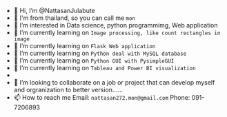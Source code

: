 - 👋 Hi, I’m @NattasanJulabute
- 👋 I'm from thailand, so you can call me `mon`
- 👀 I’m interested in Data science, python programmimg, Web application
- 🌱 I’m currently learning on `Image processing, like count rectangles in image`
- 🌱 I’m currently learning on `Flask Web application`
- 🌱 I’m currently learning on `Python deal with MySQL database`
- 🌱 I’m currently learning on `Python GUI with PysimpleGUI`
- 🌱 I’m currently learning on `Tableau and Power BI visualization`
- 
- 💞️ I’m looking to collaborate on a job or project that can develop myself and orgranization to better version......
- 📫 How to reach me  Email: `nattasan272.mon@gmail.com` Phone: 091-7206893
           
